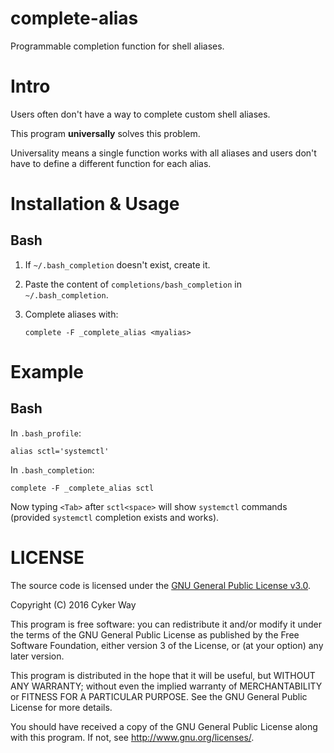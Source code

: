 # complete-alias

Programmable completion function for shell aliases.

# Intro

Users often don't have a way to complete custom shell aliases.

This program **universally** solves this problem.

Universality means a single function works with all aliases and users don't have
to define a different function for each alias.

# Installation & Usage

## Bash

1.  If `~/.bash_completion` doesn't exist, create it.

2.  Paste the content of `completions/bash_completion` in `~/.bash_completion`.

3.  Complete aliases with:

        complete -F _complete_alias <myalias>

# Example

## Bash

In `.bash_profile`:

    alias sctl='systemctl'

In `.bash_completion`:

    complete -F _complete_alias sctl

Now typing `<Tab>` after `sctl<space>` will show `systemctl` commands (provided
`systemctl` completion exists and works).

# LICENSE

The source code is licensed under the [GNU General Public License v3.0][GPLv3].

Copyright (C) 2016 Cyker Way

This program is free software: you can redistribute it and/or modify it under
the terms of the GNU General Public License as published by the Free Software
Foundation, either version 3 of the License, or (at your option) any later
version.

This program is distributed in the hope that it will be useful, but WITHOUT ANY
WARRANTY; without even the implied warranty of MERCHANTABILITY or FITNESS FOR A
PARTICULAR PURPOSE.  See the GNU General Public License for more details.

You should have received a copy of the GNU General Public License along with
this program.  If not, see <http://www.gnu.org/licenses/>.


[GPLv3]: https://www.gnu.org/licenses/gpl-3.0.txt
